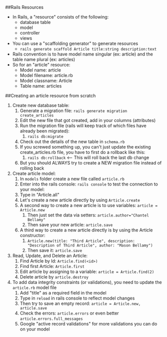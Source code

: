 ##Rails Resources

- In Rails, a "resource" consists of the following:
    - database table
    - model
    - controller
    - views
- You can use a "scaffolding generator" to generate resources
    - `rails generate scaffold Article title:string description:text`
- Rails convention is to have model name singular (ex: article) and the table name plural (ex: articles)
- So for an "article" resource:
  - Model name: article
  - Model filename: article.rb
  - Model classname: Article
  - Table name: articles

##Creating an article resource from scratch
1. Create new database table:
   1. Generate a migration file:  `rails generate migration create_articles`
   2. Edit the new file that got created, add in your columns (attributes)
   3. Run the migration file (rails will keep track of which files have already been migrated):
      1. `rails db:migrate`
   4. Check out the details of the new table in `schema.rb`
   5. If you screwed something up, you can't just update the existing create_articles.rb file, you have to first
      do a rollback like this:
      1. `rails db:rollback`  <-- This will roll back the last db change
   6. But you should ALWAYS try to create a NEW migration file instead of rolling back
2. Create article model:
   1. In `models` folder create a new file called `article.rb`
   2. Enter into the rails console:  `rails console` to test the connection to your model:
   3. Type in "Article.all"
   4. Let's create a new article directly by using `Article.create`
   5. A second way to create a new article is to use variables: `article = Article.new`
      1. Then just set the data via setters:  `article.author="Chantel Bellamy"`
      2. Then save your new article:  `article.save`
   6. A third way to create a new article directly is by using the Article constructor:
      1. `Article.new(title: "Third Article", description: "Description of Third Article", author: "Mason Bellamy")`
      2. Then save it: `article.save`
3. Read, Update, and Delete an Article:
   1. Find Article by Id:  `Article.find(<id>)`
   2. Find first Article:  `Article.first`
   3. Edit article by assigning to a variable:  `article = Article.find(2)`
   4. Delete article by `article.destroy`
4. To add data integrity constraints (or validations), you need to update the `article.rb` model file
   1. Add "title" as a required field in the model
   2. Type in `reload` in rails console to reflect model changes
   3. Then try to save an empty record:  `article = Article.new, article.save`
   4. Check the errors:  `article.errors` or even better `article.errors.full_messages`
   5. Google "active record validations" for more validations you can do on your model